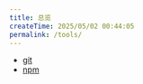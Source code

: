 ```yaml
---
title: 总览
createTime: 2025/05/02 00:44:05
permalink: /tools/
---
```


- [git](./git.md)
- [npm](./npm.md)

